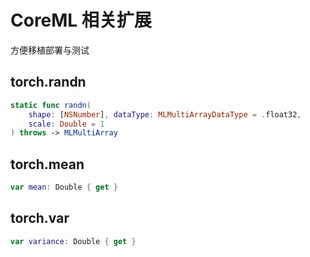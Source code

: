 # CoreML 相关扩展

方便移植部署与测试



## torch.randn

```swift
static func randn(
    shape: [NSNumber], dataType: MLMultiArrayDataType = .float32,
    scale: Double = 1
) throws -> MLMultiArray
```



## torch.mean

```swift
var mean: Double { get }
```



## torch.var

```swift
var variance: Double { get }
```

